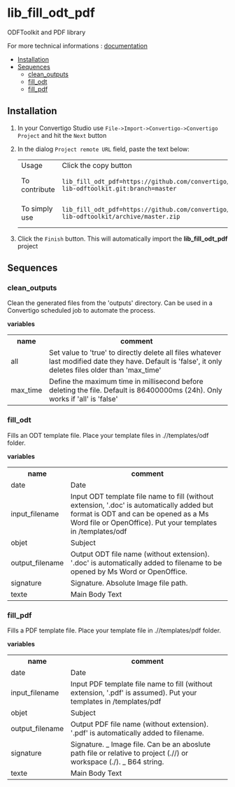 


# lib_fill_odt_pdf

ODFToolkit and PDF library


For more technical informations : [documentation](./project.md)

- [Installation](#installation)
- [Sequences](#sequences)
    - [clean_outputs](#clean_outputs)
    - [fill_odt](#fill_odt)
    - [fill_pdf](#fill_pdf)


## Installation

1. In your Convertigo Studio use `File->Import->Convertigo->Convertigo Project` and hit the `Next` button
2. In the dialog `Project remote URL` field, paste the text below:
   <table>
     <tr><td>Usage</td><td>Click the copy button</td></tr>
     <tr><td>To contribute</td><td>

     ```
     lib_fill_odt_pdf=https://github.com/convertigo/c8oprj-lib-odftoolkit.git:branch=master
     ```
     </td></tr>
     <tr><td>To simply use</td><td>

     ```
     lib_fill_odt_pdf=https://github.com/convertigo/c8oprj-lib-odftoolkit/archive/master.zip
     ```
     </td></tr>
    </table>
3. Click the `Finish` button. This will automatically import the __lib_fill_odt_pdf__ project


## Sequences

### clean_outputs

Clean the generated files from the 'outputs' directory. Can be used in a Convertigo scheduled job to automate the process.

**variables**

<table>
<tr>
<th>name</th><th>comment</th>
</tr>
<tr>
<td>all</td><td>Set value to 'true' to directly delete all files whatever last modified date they have. Default is 'false', it only deletes files older than 'max_time'</td>
</tr>
<tr>
<td>max_time</td><td>Define the maximum time in millisecond before deleting the file. Default is 86400000ms (24h). Only works if 'all' is 'false'</td>
</tr>
</table>

### fill_odt

Fills an ODT template file.
Place your template files in .//templates/odf folder.

**variables**

<table>
<tr>
<th>name</th><th>comment</th>
</tr>
<tr>
<td>date</td><td>Date</td>
</tr>
<tr>
<td>input_filename</td><td>Input ODT template file name to fill (without extension, '.doc' is automatically added but format is ODT and can be opened as a Ms Word file or OpenOffice). 
Put your templates in <project_folder>/templates/odf</td>
</tr>
<tr>
<td>objet</td><td>Subject</td>
</tr>
<tr>
<td>output_filename</td><td>Output ODT file name (without extension). 
'.doc' is automatically added to filename to be opened by Ms Word or OpenOffice.</td>
</tr>
<tr>
<td>signature</td><td>Signature. 
Absolute Image file path.</td>
</tr>
<tr>
<td>texte</td><td>Main Body Text</td>
</tr>
</table>

### fill_pdf

Fills a PDF template file. 
Place your template file in .//templates/pdf folder.

**variables**

<table>
<tr>
<th>name</th><th>comment</th>
</tr>
<tr>
<td>date</td><td>Date</td>
</tr>
<tr>
<td>input_filename</td><td>Input PDF template file name to fill (without extension, '.pdf' is assumed). 
Put your templates in <project_folder>/templates/pdf</td>
</tr>
<tr>
<td>objet</td><td>Subject</td>
</tr>
<tr>
<td>output_filename</td><td>Output PDF file name (without extension). 
'.pdf' is automatically added to filename.</td>
</tr>
<tr>
<td>signature</td><td>Signature. 
_ Image file. Can be an aboslute path file or relative to project (.//) or workspace (./). 
_ B64 string.</td>
</tr>
<tr>
<td>texte</td><td>Main Body Text</td>
</tr>
</table>



